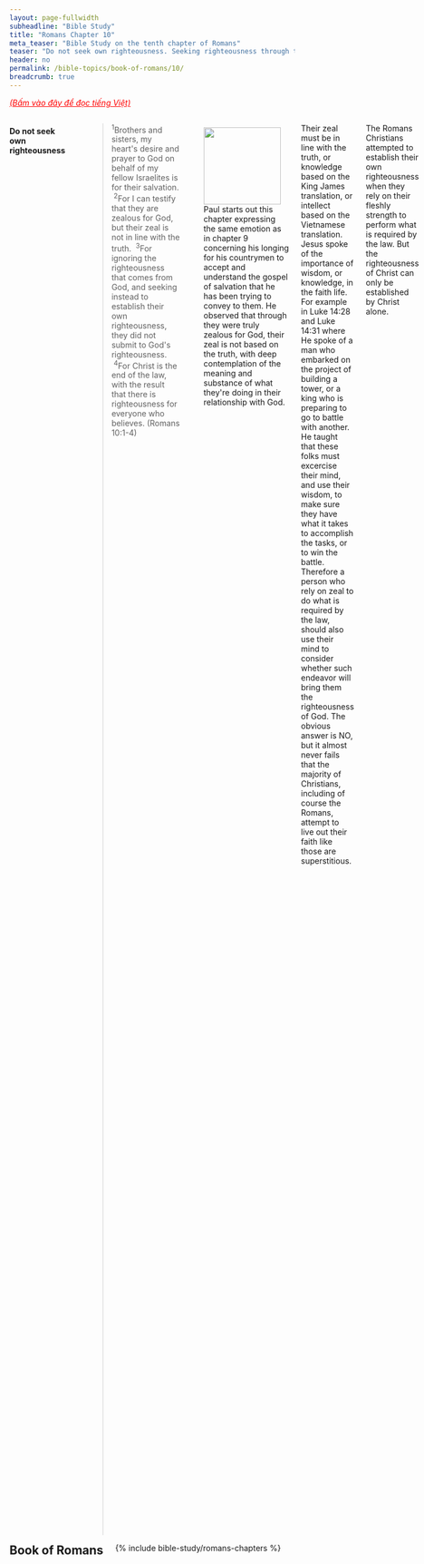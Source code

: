 ```yaml
---
layout: page-fullwidth
subheadline: "Bible Study"
title: "Romans Chapter 10"
meta_teaser: "Bible Study on the tenth chapter of Romans"
teaser: "Do not seek own righteousness. Seeking righteousness through the law is a vain pursuit. Righteousness through Christ is very near. The good news, preaching, and belief. The forgotten gospel."
header: no
permalink: /bible-topics/book-of-romans/10/
breadcrumb: true
---
```

<!--more-->
<p style="font-style: italic;"><a style="color: #ff0000;" href="{{ site.projectname }}/hoc-kinh-thanh/sach-ro-ma/10/">(Bấm vào đây để đọc tiếng Việt)</a></p>
<div class="row">
<div class="medium-8 columns">

<!-- MAIN TEXT -->
<h4 abp="1953">
<strong>Do not seek own righteousness</strong></h4>
<p style="text-align: left;" abp="1960"><strong></strong><blockquote><sup abp="1961">1</sup>Brothers and sisters, my heart's desire and prayer to God on behalf of my fellow Israelites is for their salvation. &nbsp;<sup>2</sup>For I can testify that they are zealous for God, but their zeal is not in line with the truth. &nbsp;<sup>3</sup>For ignoring the righteousness that comes from God, and seeking instead to establish their own righteousness, they did not submit to God's righteousness. &nbsp;<sup>4</sup>For Christ is the end of the law, with the result that there is righteousness for everyone who believes.&nbsp;(Romans 10:1-4) </blockquote></p>
<div>
<p>
<img alt src="{{ site.baseurl }}/images/no-condemnation.jpg" style="border: 0px none; margin: 7px 15px 0px 0px; max-width: 100%; height: 136px; padding: 0px; float: left;">
<p style="text-align: left;" abp="1968">Paul starts out this chapter expressing the same emotion as in chapter 9 concerning his longing for his countrymen to accept and understand the gospel of salvation that he has been trying to convey to them. He observed that through they were truly zealous for God, their zeal is not based on the truth, with deep contemplation of the meaning and substance of what they're doing in their relationship with God.</p>
</p>
</div>
<p style="text-align: left;" abp="1968">Their zeal must be in line with the truth, or knowledge based on the King James translation, or intellect based on the Vietnamese translation. Jesus spoke of the importance of wisdom, or knowledge, in the faith life. For example in Luke 14:28 and Luke 14:31 where He spoke of a man who embarked on the project of building a tower, or a king who is preparing to go to battle with another. He taught that these folks must excercise their mind, and use their wisdom, to make sure they have what it takes to accomplish the tasks, or to win the battle. Therefore a person who rely on zeal to do what is required by the law, should also use their mind to consider whether such endeavor will bring them the righteousness of God. The obvious answer is NO, but it almost never fails that the majority of Christians, including of course the Romans, attempt to live out their faith like those are superstitious.</p>
<p style="text-align: left;" abp="1968">The Romans Christians attempted to establish their own righteousness when they rely on their fleshly strength to perform what is required by the law. But the righteousness of Christ can only be established by Christ alone.<br /><br /></p>
<h4 style="text-align: left;" abp="1996"><strong>Seeking righteousness through the law is a vain pursuit</strong></h4>
<p style="text-align: left;" abp="1996"><blockquote><sup>5</sup>For Moses writes about the righteousness that is by the law: "The one who does these things will live by them."&nbsp;(Romans 10:5)</blockquote></p>
<p style="text-align: left;" abp="1996">In this passage, Paul shows us that the seeking of righteousness through the law is impossible. His synopsis of Mosaic law appears to be an exhortation, an advice, but his true intention is that it is a warning: whoever wants to get right with God through the law, will live by it, or will die upon failure. James 2:10 shows that it is a guaranteed death to all who rely on the law: "<span style="color: #008000;"><em>For the one who obeys the whole law but fails in one point has become guilty of all of it.</em></span>"<br />&nbsp;</p>
<h4 style="text-align: left;" abp="1996"><strong>Righteousness through Christ is very near</strong></h4>
<p style="text-align: left;" abp="1996"><blockquote><sup></sup><sup>6</sup>But the righteousness that is by faith says: "Do not say in your heart, 'Who will ascend into heaven?'" (that is, to bring Christ down) &nbsp;<sup>7</sup>or "Who will descend into the abyss?" (that is, to bring Christ up from the dead). &nbsp;<sup>8</sup>But what does it say? "The word is near you, in your mouth and in your heart" (that is, the word of faith that we preach), &nbsp;<sup>9</sup>because if you confess with your mouth that Jesus is Lord and believe in your heart that God raised him from the dead, you will be saved. &nbsp;<sup>10</sup>For with the heart one believes and thus has righteousness and with the mouth one confesses and thus has salvation. &nbsp;<sup>11</sup>For the scripture says, "Everyone who believes in him will not be put to shame." &nbsp;<sup>12</sup>For there is no distinction between the Jew and the Greek, for the same Lord is Lord of all, who richly blesses all who call on him. &nbsp;<sup>13</sup>For everyone who calls on the name of the Lord will be saved.(Romans 10:6-13) </blockquote></p>
<p style="text-align: left;" abp="1996">Contrary to the hopelessness of the pursuit of righteousness through Mosaic law, the righteousness through Christ is not as far as having to go to heaven to bring Him down, or to go to the abyss to bring Him up from the dead. Salvation, God's righteousness, the status of becoming children of God, is so near to us, as Paul described it, as near as a twitch of your lips, a stir in your heart, and is the very faith that Paul is now trying to show us in this letter.</p>
<p style="text-align: left;" abp="1996">Virtually all of the world's religions show an impossible distance between the believers and their savior. Unfortunately many Christians fall into the same trap when they need to find a solution to their lives' troubles. They'd travel far and near to receive healing from someone who they heard have the gift of healing, or to get a handle on their spiritual life from a great preacher. But the gospel and all they need for godliness and contentment, or even God himself, is "near you, in your mouth and in your heart." God is not nearer to anyone else than the one who is now in need of Him.</p>
<p style="text-align: left;" abp="1996">"Confess with your mouth" means to acknowledge our helplessness and sinful condition and to place our trust solely on Christ. Many believe that this is a public confession of the faith, but this interpretation runs against the fundamental truth of salvation is by grace and through faith alone. Jesus does not trust the testimony of man for the simple reason: can righteous almighty God trust depraved man destined for eternal damnation? In John 2:23-25 we read: "<span style="color: #339966;"><em><sup>23</sup>Now while Jesus was in Jerusalem at the feast of the Passover, many people believed in his name because they saw the miraculous signs he was doing. &nbsp;<sup>24</sup>But Jesus would not entrust himself to them, because he knew all people. &nbsp;<sup>25</sup>He did not need anyone to testify about man, for he knew what was in man</em></span>." Let us consider another problem with the public confession interpretation. Jesus came to save the weak, the helpless, the coward not unlike His own disciples, then does it make sense if He's now asking sinners to do what only the courageous and mighty can do? If we consider the context of passages in which Jesus or Paul express the need for public confession of Christ, the target audience are NOT those who face the threat of brutal persecution, of not having even the least amount of needs met for their family's subsistence, but are those that must face the choice that requires them of letting go of their treasures, such as riches, power, social position. Prime examples are religious leaders of the time of Jesus or Paul. The choice they make is between gaining "the whole world" or the salvation of "their souls." Therefore the challenge to make public confession is only aimed at them.</p>
<p style="text-align: left;" abp="1996">The kingdom of God is so near. It is as near as in your heart with feelings that cannot be expressed to anyone, but fully understood by the Spirit of God who can groan, and give a testimony for us. It really is so near, as near as on your lips when you utter cries for help in your valley of the shadow of death. That is how near the kingdom of heaven is to you. Near your mouth and in your heart whether you're Jews of Gentiles. Seek and you will find.<br />&nbsp;</p>
<h4 abp="1996" style="text-align: left;"><strong>The good news, preaching, and belief</strong></h4>
<p style="text-align: left;" abp="1996"><blockquote><sup></sup><sup>14</sup>How are they to call on one they have not believed in? And how are they to believe in one they have not heard of? And how are they to hear without someone preaching to them ? &nbsp;<sup>15</sup>And how are they to preach unless they are sent? As it is written, "How timely is the arrival of those who proclaim the good news." &nbsp;<sup>16</sup>But not all have obeyed the good news, for Isaiah says, "Lord, who has believed our report?" &nbsp;<sup>17</sup>Consequently faith comes from what is heard, and what is heard comes through the preached word of Christ..(Romans 10:14-17) </blockquote></p>
<p style="text-align: left;" abp="1996">The good news of salvation is proclaimed by those who were sent by God, in order that those who heard the message being preached were presented with an opportunity to lift their eyes heavenward. But Isaiah had prophesied that not all who hear the gospel will believe.</p>
<p style="text-align: left;" abp="1996">Matthew 28:16-20 is often used to encourage believers to go out and preach the gospel: "Therefore go and make disciples of all nations, ... teaching them to obey everything I have commanded you." And then just as often, the only thing that is taught to the downliners are not the message, but the very act of getting more disciples. Much like multi-level marketting business in which the focus is not on the products, but on the techniques of getting more salesmen. The products they sell are virtually never used, or never studied to know what they are. It's an abomination if Matthew 28:20 is used in such manner. The ones who are sent do not know what they're talking about, or they only know it in theory, just enough to get folks into the church. If I were to use the language of salesmenship, the only product they need to sell is the gospel, but sadly few know what it is.</p>
<p style="text-align: left;" abp="1996">The word of Christ is not the great commision in Matthew 28:20, but it is this: the Word is Christ, Jesus Himself, the One God sent to earth as a payment for man's sin once and for all. That word says that mankind should be wise to check their lives against the law of God to see their own depravity in order that they may receive the free gift of forgiveness. The word of God being preached is not Mosaic laws including the ten commandments, because the law lead them to death (Romans 7:10), but is the new law of the spirit of life which says faith in Christ will give eternal life. Be sure to know the true gospel, then the Lord who sends will choose whom, and the time, to proclaim His glorious name.<br /><br /></p>
<h4 abp="1996" style="text-align: left;"><strong>The forgotten gospel</strong></h4>
<p style="text-align: left;" abp="1996"><blockquote><sup></sup><sup>18</sup>But I ask, have they not heard? Yes, they have: Their voice has gone out to all the earth, and their words to the ends of the world. &nbsp;<sup>19</sup>But again I ask, didn't Israel understand? First Moses says, "I will make you jealous by those who are not a nation; with a senseless nation I will provoke you to anger." <sup>20</sup>And Isaiah is even bold enough to say, "I was found by those who did not seek me; I became well known to those who did not ask for me." &nbsp;<sup>21</sup>But about Israel he says, "All day long I held out my hands to this disobedient and stubborn people!&nbsp;(Romans 10:18-21) </blockquote></p>
<p style="text-align: left;" abp="1996">In this passage, we see more clearly that Paul is writing with more emphasis toward the Romans church which is steeped in the Jewish tradition. He challenged them with this question: Are you sure you've never heard of the gospel of salvation? You really don't know what I'm talking about? Let's contemplate this fact, this is the very church in Rome that Paul is writing this letter for, a church not unlike ours today. What caused them to be where they are today from among the zealous first Christian churches in the book of Acts?</p>
<p style="text-align: left;" abp="1996">From the context of this letter of Paul, the Romans church acts as if it never heard of the gospel of salvation, or if they did, they never really undertood what they heard. Does our modern church fare better than the Romans church of old? Maybe worse because at least in the church at Rome then, there were still folks who were still alive, at the writing of this letter, who witnessed the signs and wonders performed by Jesus.&nbsp;</p>
<p style="text-align: left;" abp="1996">Dear pastors, and Sunday School teachers, of the Romans church, what have you taught God's children that they know nothing of the gospel? All the activities, or programs, or trainings, are not signs of true life, because as it is written in Revelation 3:1 of churches that were well known to be alive yet dead. The central focus of your sermons and Sunday School lessons at Rome were the ethics and morality of this world, but you left the message of grace based salvation through the blood of Christ for rare evangelistic occasions, and you keep preaching the law, or something that has its undertone for Sundays, so much so that Paul has now to ask: "<span style="color: #008000;"><em>... have they not heard? Yes, they have: Their voice has gone out to all the earth, and their words to the ends of the world. &nbsp;But again I ask, didn't Israel understand?</em></span>" Now do you know why few can answer where they would stand if they were to meet God tonight?<br /><br /></p>
<p abp="1999" style="text-align: left;"><em abp="2000" style="color: #999999;"><span abp="2001" style="font-size: 10pt; line-height: 1.2em;">Scripture quoted by permission. All scripture quotations, unless otherwise indicated, are taken from the NET Bible® copyright ©1996-2006 by Biblical Studies Press, L.L.C. All rights reserved.</span></em></p>
<p style="text-align: left;" abp="2002"><span style="color: #999999;" abp="2003"><em abp="2004"><span style="font-size: 10pt;" abp="2005">Nghi Nguyen</span></em></span></p>

<div class="alert-box text radius "><p><em abp="2000" style="color: #999999;">Disclaimer: This is my own opinion on the topic, which does not necessarily reflect the church's theology, or beliefs of the individuals in it — Nghi Nguyen</em></p></div>
</div><!-- /.medium-8.columns -->
<div class="bible-index medium-4 columns">
<h2 style="margin: 0px">Book of Romans</h2>
        {% include bible-study/romans-chapters %}
</div><!-- /.medium-4.columns -->
</div><!-- /.row -->
